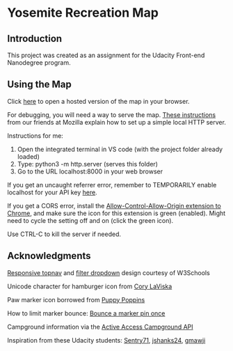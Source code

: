 # Yosemite Recreation Map

## Introduction

This project was created as an assignment for the Udacity Front-end Nanodegree program.

## Using the Map

Click [here](https://kimhastings.github.io/yosemite/) to open a hosted version of the map in your browser.

For debugging, you will need a way to serve the map. [These instructions](https://developer.mozilla.org/en-US/docs/Learn/Common_questions/set_up_a_local_testing_server) from our friends at Mozilla explain how to set up a simple local HTTP server.

Instructions for me:

1. Open the integrated terminal in VS code (with the project folder already loaded)
2. Type: python3 -m http.server (serves this folder)
3. Go to the URL localhost:8000 in your web browser

If you get an uncaught referrer error, remember to TEMPORARILY enable localhost for your API key [here](https://console.developers.google.com).

If you get a CORS error, install the [Allow-Control-Allow-Origin extension to Chrome](https://chrome.google.com/webstore/detail/allow-control-allow-origi/nlfbmbojpeacfghkpbjhddihlkkiljbi), and make sure the icon for this extension is green (enabled). Might need to cycle the setting off and on (click the green icon).

Use CTRL-C to kill the server if needed.

## Acknowledgments

[Responsive topnav](https://www.w3schools.com/howto/howto_js_topnav_responsive.asp) and [filter dropdown](https://www.w3schools.com/howto/howto_js_filter_dropdown.asp) design courtesy of W3Schools

Unicode character for hamburger icon from [Cory LaViska](https://www.abeautifulsite.net/the-unicode-character-for-menu-icons)

Paw marker icon borrowed from [Puppy Poppins](http://www.puppypoppins.co.uk/)

How to limit marker bounce: [Bounce a marker pin once](https://stackoverflow.com/questions/7339200/bounce-a-pin-in-google-maps-once)

Campground information via the [Active Access Campground API](http://developer.active.com/docs/read/Campground_APIs)

Inspiration from these Udacity students: [Sentry71](https://github.com/Sentry71/neighborhood-map), [jshanks24](https://github.com/jshanks24/Udacity-Neighborhood-Map), [gmawji](https://github.com/gmawji/neighborhood-map)
